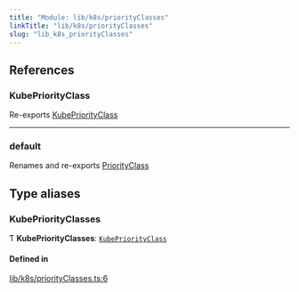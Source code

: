 ```yaml
---
title: "Module: lib/k8s/priorityClasses"
linkTitle: "lib/k8s/priorityClasses"
slug: "lib_k8s_priorityClasses"
---
```


## References

### KubePriorityClass

Re-exports [KubePriorityClass](../interfaces/lib_k8s_priorityClass.KubePriorityClass.md)

___

### default

Renames and re-exports [PriorityClass](../classes/lib_k8s_priorityClass.PriorityClass.md)

## Type aliases

### KubePriorityClasses

Ƭ **KubePriorityClasses**: [`KubePriorityClass`](../interfaces/lib_k8s_priorityClass.KubePriorityClass.md)

#### Defined in

[lib/k8s/priorityClasses.ts:6](https://github.com/headlamp-k8s/headlamp/blob/45b84205/frontend/src/lib/k8s/priorityClasses.ts#L6)
